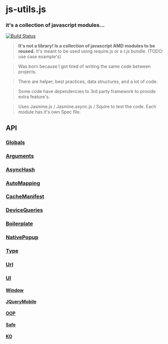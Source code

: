 
# js-utils.js
### it's a collection of javascript modules...
[![Build Status](https://travis-ci.org/aetheon/js-utils.png?branch=master)](https://travis-ci.org/aetheon/js-utils)

> **It's not a library! Is a collection of javascript AMD modules to be reused.** 
> It's meant to be used using require.js or a r.js bundle. (TODO: use case example's)

> Was born because I got tired of writing the same code between projects.

> There are helper, best practices, data structures, and a lot of code. 

> Some code have dependencies to 3rd party framework to provide extra feature's.

> Uses Jasmine.js / Jasmine.async.js / Squire to test the code. Each module has it's own Spec file.

## API

### [Globals](https://github.com/aetheon/js-utils/tree/master/src/Globals)

### [Arguments](https://github.com/aetheon/js-utils/tree/master/src/Arguments)

### [AsyncHash](https://github.com/aetheon/js-utils/tree/master/src/AsyncHash)

### [AutoMapping](https://github.com/aetheon/js-utils/tree/master/src/AutoMapping)

### [CacheManifest](https://github.com/aetheon/js-utils/tree/master/src/CacheManifest)

### [DeviceQueries](https://github.com/aetheon/js-utils/tree/master/src/DeviceQueries)

### [Boilerplate](https://github.com/aetheon/js-utils/tree/master/src/Boilerplate)

### [NativePopup](https://github.com/aetheon/js-utils/tree/master/src/NativePopup)

### [Type](https://github.com/aetheon/js-utils/tree/master/src/Type)

### [Url](https://github.com/aetheon/js-utils/tree/master/src/Url)

### [UI](https://github.com/aetheon/js-utils/tree/master/src/UI)

#### [Window](https://github.com/aetheon/js-utils/tree/master/src/Window)

#### [JQueryMobile](https://github.com/aetheon/js-utils/tree/master/src/JQueryMobile)

#### [OOP](https://github.com/aetheon/js-utils/tree/master/src/OOP)

#### [Safe](https://github.com/aetheon/js-utils/tree/master/src/Safe)

#### [KO](https://github.com/aetheon/js-utils/tree/master/src/KO)

